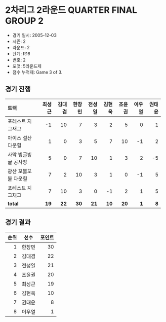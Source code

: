 # 2차리그 2라운드 QUARTER FINAL GROUP 2

- 경기 일시: 2005-12-03
- 시즌: 2
- 라운드: 2
- 단계: R16
- 번호: 2
- 포맷: 5라운드제
- 점수 누적제: Game 3 of 3.





## 경기 진행

| 트랙 | 최성근 | 김대겸 | 한창민 | 전성일 | 김현욱 | 조윤권 | 이우열 | 권태윤 |
|:---|---:|---:|---:|---:|---:|---:|---:|---:|
| 포레스트 지그재그 | -1 | 10 | 7 | 3 | 2 | 5 | 0 | 1 |
| 아이스 설산 다운힐 | 1 | 0 | 3 | 5 | 7 | 10 | -1 | 2 |
| 사막 빙글빙글 공사장 | 5 | 0 | 7 | 10 | 1 | 3 | 2 | -5 |
| 광산 꼬불꼬불 다운힐 | 7 | 2 | 10 | 3 | 1 | 0 | -1 | 5 |
| 포레스트 지그재그 | 7 | 10 | 3 | 0 | -1 | 2 | 1 | 5 |
| __total__ | __19__ | __22__ | __30__ | __21__ | __10__ | __20__ | __1__ | __8__ |




## 경기 결과

| 순위 | 선수 | 포인트 |
|---:|:---:|---:|
| 1 | 한창민 | 30 |
| 2 | 김대겸 | 22 |
| 3 | 전성일 | 21 |
| 4 | 조윤권 | 20 |
| 5 | 최성근 | 19 |
| 6 | 김현욱 | 10 |
| 7 | 권태윤 | 8 |
| 8 | 이우열 | 1 |

